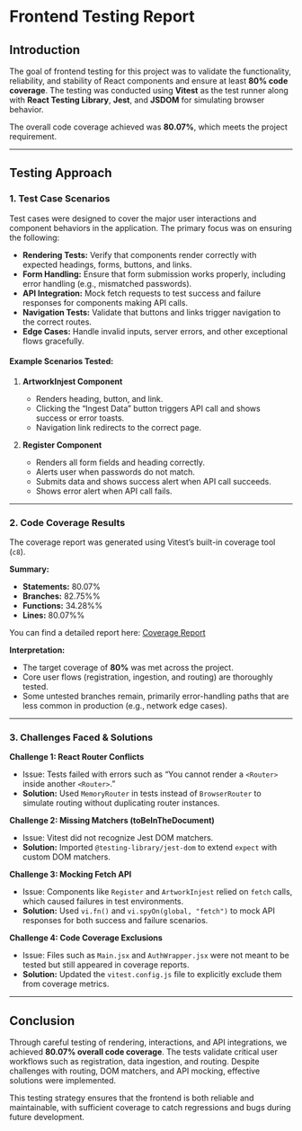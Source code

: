# Frontend Testing Report  

## Introduction  
The goal of frontend testing for this project was to validate the functionality, reliability, and stability of React components and ensure at least **80% code coverage**. The testing was conducted using **Vitest** as the test runner along with **React Testing Library**, **Jest**, and **JSDOM** for simulating browser behavior.  

The overall code coverage achieved was **80.07%**, which meets the project requirement.  

---

## Testing Approach  

### 1. Test Case Scenarios  
Test cases were designed to cover the major user interactions and component behaviors in the application. The primary focus was on ensuring the following:  

- **Rendering Tests:** Verify that components render correctly with expected headings, forms, buttons, and links.  
- **Form Handling:** Ensure that form submission works properly, including error handling (e.g., mismatched passwords).  
- **API Integration:** Mock fetch requests to test success and failure responses for components making API calls.  
- **Navigation Tests:** Validate that buttons and links trigger navigation to the correct routes.  
- **Edge Cases:** Handle invalid inputs, server errors, and other exceptional flows gracefully.  

#### Example Scenarios Tested:
1. **ArtworkInjest Component**
   - Renders heading, button, and link.  
   - Clicking the “Ingest Data” button triggers API call and shows success or error toasts.  
   - Navigation link redirects to the correct page.  

2. **Register Component**
   - Renders all form fields and heading correctly.  
   - Alerts user when passwords do not match.  
   - Submits data and shows success alert when API call succeeds.  
   - Shows error alert when API call fails.  

---

### 2. Code Coverage Results  
The coverage report was generated using Vitest’s built-in coverage tool (`c8`).  

**Summary:**  
- **Statements:** 80.07%  
- **Branches:** 82.75%%  
- **Functions:** 34.28%%  
- **Lines:** 80.07%%  

You can find a detailed report here:
[Coverage Report](../coverage/lcov-report/index.html)

**Interpretation:**  
- The target coverage of **80%** was met across the project.  
- Core user flows (registration, ingestion, and routing) are thoroughly tested.  
- Some untested branches remain, primarily error-handling paths that are less common in production (e.g., network edge cases).  

---

### 3. Challenges Faced & Solutions  

**Challenge 1: React Router Conflicts**  
- Issue: Tests failed with errors such as “You cannot render a `<Router>` inside another `<Router>`.”  
- **Solution:** Used `MemoryRouter` in tests instead of `BrowserRouter` to simulate routing without duplicating router instances.  

**Challenge 2: Missing Matchers (toBeInTheDocument)**  
- Issue: Vitest did not recognize Jest DOM matchers.  
- **Solution:** Imported `@testing-library/jest-dom` to extend `expect` with custom DOM matchers.  

**Challenge 3: Mocking Fetch API**  
- Issue: Components like `Register` and `ArtworkInjest` relied on `fetch` calls, which caused failures in test environments.  
- **Solution:** Used `vi.fn()` and `vi.spyOn(global, "fetch")` to mock API responses for both success and failure scenarios.  

**Challenge 4: Code Coverage Exclusions**  
- Issue: Files such as `Main.jsx` and `AuthWrapper.jsx` were not meant to be tested but still appeared in coverage reports.  
- **Solution:** Updated the `vitest.config.js` file to explicitly exclude them from coverage metrics.  

---

## Conclusion  
Through careful testing of rendering, interactions, and API integrations, we achieved **80.07% overall code coverage**. The tests validate critical user workflows such as registration, data ingestion, and routing. Despite challenges with routing, DOM matchers, and API mocking, effective solutions were implemented.  

This testing strategy ensures that the frontend is both reliable and maintainable, with sufficient coverage to catch regressions and bugs during future development.  
